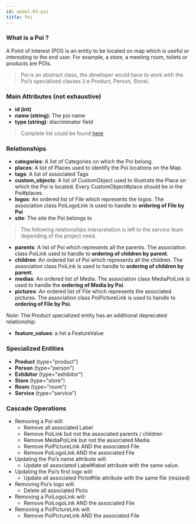 ```yaml
---
id: model-03-poi
title: Poi
---
```


### What is a Poi ?

A Point of Interest (POI) is an entity to be located on map which is
useful or interesting to the end user. For example, a store, a meeting
room, toilets or products are POIs.

> Poi is an abstract class, the developer would have to work with the
Poi’s specialised classes (i.e Product, Person, Store).

### Main Attributes (not exhaustive)

- **id (int)**
- **name (string)**: The poi name
- **type (string)**: discriminator field

> Complete list could be found [here](reference-03-poi.md)

### Relationships

- **categories**: A list of Categories on which the Poi belong.
- **places**: A list of Places used to identify the Poi locations on the Map.
- **tags**: A list of associated Tags
- **custom_objects**: A list of CustomObject used to illustrate the Place
on which the Poi is located. Every CustomObject#place should be in the Poi#places.
- **logos**: An ordered list of File which represents the logos. The
association class PoiLogoLink is used to handle to **ordering of File by Poi**
- **site**: The site the Poi belongs to

> The following relationships interpretation is left to the service team
depending of the project need.

- **parents**: A list of Poi which represents all the parents. The
association class PoiLink used  to handle to **ordering of children by parent**.
- **children**: An ordered list of Poi which represents all the children.
 The association class PoiLink is used to handle to **ordering of children by parent**.
- **medias**: An ordered list of Media. The association class MediaPoiLink
 is used to handle the **ordering of Media by Poi**.
- **pictures**: An ordered list of File which represents the associated
pictures. The association class PoiPictureLink is used to handle to
**ordering of File by Poi**.

*Note*: The Product specialized entity has an additional deprecated
relationship:

- **feature_values**: a list a FeatureValue

### Specialized Entities

- **Product** (type="product")
- **Person** (type="person")
- **Exhibitor** (type="exhibitor")
- **Store** (type="store")
- **Room** (type="room")
- **Service** (type="service")

### Cascade Operations

- Removing a Poi will:
    - Remove all associated Label
    - Remove PoiLink but not the associated parents / children
    - Remove MediaPoiLink but not the associated Media
    - Remove PoiPictureLink AND the associated File
    - Remove PoiLogoLink AND the associated File
- Updating the Poi’s name attribute will:
    - Update all associated Label#label attribute with the same value.
- Updating the Poi’s first logo will:
    - Update all associated Picto#file attribute with the same file (resized)
- Removing Poi’s logo will:
    - Delete all associated Picto
- Removing a PoiLogoLink will:
    - Remove PoiLogoLink AND the associated File
- Removing a PoiPictureLink will:
    - Remove PoiPictureLink AND the associated File

